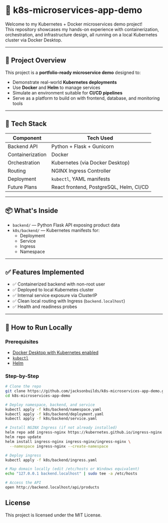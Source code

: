 # 🐳 k8s-microservices-app-demo

Welcome to my Kubernetes + Docker microservices demo project!  
This repository showcases my hands-on experience with containerization, orchestration, and infrastructure design, all running on a local Kubernetes cluster via Docker Desktop.

---

## 🚀 Project Overview

This project is a **portfolio-ready microservice demo** designed to:

- Demonstrate real-world **Kubernetes deployments**
- Use **Docker** and **Helm** to manage services
- Simulate an environment suitable for **CI/CD pipelines**
- Serve as a platform to build on with frontend, database, and monitoring tools

---

## 🧱 Tech Stack

| Component      | Tech Used                          |
|----------------|------------------------------------|
| Backend API    | Python + Flask + Gunicorn          |
| Containerization | Docker                           |
| Orchestration  | Kubernetes (via Docker Desktop)    |
| Routing        | NGINX Ingress Controller           |
| Deployment     | `kubectl`, YAML manifests          |
| Future Plans   | React frontend, PostgreSQL, Helm, CI/CD |

---

## 📦 What's Inside

- `backend/` — Python Flask API exposing product data
- `k8s/backend/` — Kubernetes manifests for:
  - Deployment
  - Service
  - Ingress
  - Namespace

---

## ✅ Features Implemented

- ✅ Containerized backend with non-root user
- ✅ Deployed to local Kubernetes cluster
- ✅ Internal service exposure via ClusterIP
- ✅ Clean local routing with Ingress (`backend.localhost`)
- ✅ Health and readiness probes

---

## 🧪 How to Run Locally

### Prerequisites
- [Docker Desktop with Kubernetes enabled](https://www.docker.com/products/docker-desktop/)
- [`kubectl`](https://kubernetes.io/docs/tasks/tools/)
- [Helm](https://helm.sh/docs/intro/install/)

### Step-by-Step

```bash
# Clone the repo
git clone https://github.com/jacksonbuilds/k8s-microservices-app-demo.git
cd k8s-microservices-app-demo

# Deploy namespace, backend, and service
kubectl apply -f k8s/backend/namespace.yaml
kubectl apply -f k8s/backend/deployment.yaml
kubectl apply -f k8s/backend/service.yaml

# Install NGINX Ingress (if not already installed)
helm repo add ingress-nginx https://kubernetes.github.io/ingress-nginx
helm repo update
helm install ingress-nginx ingress-nginx/ingress-nginx \
  --namespace ingress-nginx --create-namespace

# Deploy ingress
kubectl apply -f k8s/backend/ingress.yaml

# Map domain locally (edit /etc/hosts or Windows equivalent)
echo "127.0.0.1 backend.localhost" | sudo tee -a /etc/hosts

# Access the API
open http://backend.localhost/api/products

```

## License

This project is licensed under the MIT License.

